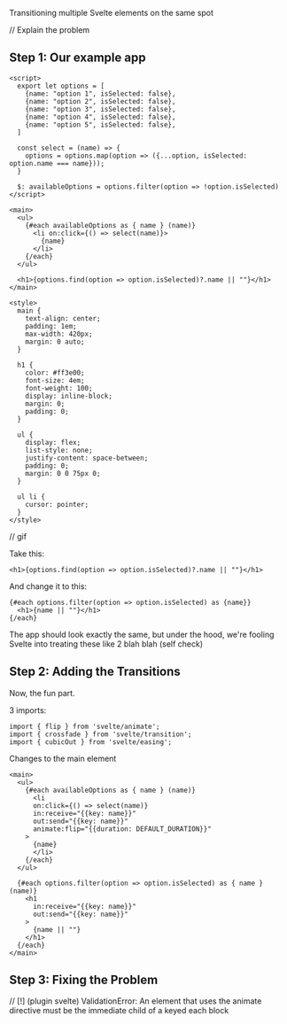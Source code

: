 Transitioning multiple Svelte elements on the same spot

// Explain the problem

## Step 1: Our example app

```sveltehtml
<script>
  export let options = [
    {name: "option 1", isSelected: false},
    {name: "option 2", isSelected: false},
    {name: "option 3", isSelected: false},
    {name: "option 4", isSelected: false},
    {name: "option 5", isSelected: false},
  ]

  const select = (name) => {
    options = options.map(option => ({...option, isSelected: option.name === name}));
  }

  $: availableOptions = options.filter(option => !option.isSelected)
</script>

<main>
  <ul>
    {#each availableOptions as { name } (name)}
      <li on:click={() => select(name)}>
        {name}
      </li>
    {/each}
  </ul>

  <h1>{options.find(option => option.isSelected)?.name || ""}</h1>
</main>

<style>
  main {
    text-align: center;
    padding: 1em;
    max-width: 420px;
    margin: 0 auto;
  }

  h1 {
    color: #ff3e00;
    font-size: 4em;
    font-weight: 100;
    display: inline-block;
    margin: 0;
    padding: 0;
  }

  ul {
    display: flex;
    list-style: none;
    justify-content: space-between;
    padding: 0;
    margin: 0 0 75px 0;
  }

  ul li {
    cursor: pointer;
  }
</style>
```

// gif

Take this:

```sveltehtml
<h1>{options.find(option => option.isSelected)?.name || ""}</h1>
```

And change it to this: 

```sveltehtml
{#each options.filter(option => option.isSelected) as {name}}
  <h1>{name || ""}</h1>
{/each}
```

The app should look exactly the same, but under the hood, we're fooling Svelte into treating these like 2 blah blah (self check)

## Step 2: Adding the Transitions

Now, the fun part.

3 imports:

```sveltehtml
import { flip } from 'svelte/animate';
import { crossfade } from 'svelte/transition';
import { cubicOut } from 'svelte/easing';
```

Changes to the main element

```sveltehtml
<main>
  <ul>
    {#each availableOptions as { name } (name)}
      <li
      on:click={() => select(name)}
      in:receive="{{key: name}}"
      out:send="{{key: name}}"
      animate:flip="{{duration: DEFAULT_DURATION}}"
    >
      {name}
      </li>
    {/each}
  </ul>

  {#each options.filter(option => option.isSelected) as { name } (name)}
    <h1
      in:receive="{{key: name}}"
      out:send="{{key: name}}"
    >
      {name || ""}
    </h1>
  {/each}
</main>
```

## Step 3: Fixing the Problem





// [!] (plugin svelte) ValidationError: An element that uses the animate directive must be the immediate child of a keyed each block